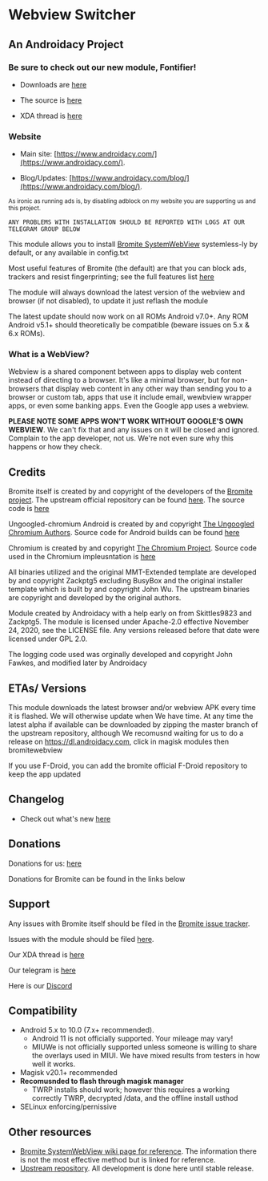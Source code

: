 # Webview Switcher
## An Androidacy Project

### Be sure to check out our new module, Fontifier!

- Downloads are [here](https://dl.androidacy.com/?eeFolder=Magisk-Modules&eeListID=1)

- The source is [here](https://github.com/androidacy/fontifier)

- XDA thread is [here](https://forum.xda-developers.com/t/magisk-module-fontrevival-for-emojis-and-fonts.4194631/)

### Website

- Main site: [https://www.androidacy.com/](https://www.androidacy.com/).

- Blog/Updates: [https://www.androidacy.com/blog/](https://www.androidacy.com/blog/).

<sub>As ironic as running ads is, by disabling adblock on my website you are supporting us and this project.</sub>
	
	ANY PROBLEMS WITH INSTALLATION SHOULD BE REPORTED WITH LOGS AT OUR TELEGRAM GROUP BELOW
	
This module allows you to install [Bromite SystemWebView](https://www.bromite.org/system_web_view) systemless-ly by default, or any available in config.txt

Most useful features of Bromite (the default) are that you can block ads, trackers and resist fingerprinting; see the full features list [here](https://github.com/bromite/bromite/blob/master/README.md#features)

The module will always download the latest version of the webview and browser (if not disabled), to update it just reflash the module

The latest update should now work on all ROMs Android v7.0+. Any ROM Android v5.1+ should theoretically be compatible (beware issues on 5.x & 6.x ROMs).

### What is a WebView?

Webview is a shared component between apps to display web content instead of directing to a browser. It's like a minimal browser, but for non-browsers that display web content in any other way than sending you to a browser or custom tab, apps that use it include email, wewbview wrapper apps, or even some banking apps. Even the Google app uses a webview.

**PLEASE NOTE SOME APPS WON'T WORK WITHOUT GOOGLE'S OWN WEBVIEW**. We can't fix that and any issues on it will be closed and ignored. Complain to the app developer, not us. We're not even sure why this happens or how they check.

## Credits

Bromite itself is created by and copyright of the developers of the [Bromite project](https://github.com/bromite/bromite). The upstream official repository can be found [here](https://github.com/bromite/bromitewebview). The source code is [here](https://github.com/bromite/bromite)

Ungoogled-chromium Android is created by and copyright [The Ungoogled Chromium Authors](https://ungoogled-software.github.io/). Source code for Android builds can be found [here](https://git.droidware.info/wchen342/ungoogled-chromium-android)

Chromium is created by and copyright [The Chromium Project](http://www.chromium.org/). Source code used in the Chromium impleusntation is [here](https://github.com/bromite/chromium)

All binaries utilized and the original MMT-Extended template are developed by and copyright Zackptg5 excluding BusyBox and the original installer template which is built by and copyright John Wu. The upstream binaries are copyright and developed by the original authors.

Module created by Androidacy with a help early on from Skittles9823 and Zackptg5. The module is licensed under Apache-2.0 effective November 24, 2020, see the LICENSE file. Any versions released before that date were licensed under GPL 2.0.

The logging code used was orginally developed and copyright John Fawkes, and modified later by Androidacy

## ETAs/ Versions

This module downloads the latest browser and/or webview APK every time it is flashed. We will otherwise update when We have time. 
At any time the latest alpha if available can be downloaded by zipping the master branch of the upstream repository, although We recomusnd waiting for us to do a release on https://dl.androidacy.com, click in magisk modules then bromitewebview

If you use F-Droid, you can add the bromite official F-Droid repository to keep the app updated

## Changelog

- Check out what's new [here](https://github.com/Magisk-Modules-Repo/bromitewebview/blob/master/CHANGELOG.md)

## Donations

Donations for us: [here](https://www.androidacy.com/donate/)

Donations for Bromite can be found in the links below 


## Support

Any issues with Bromite itself should be filed in the [Bromite issue tracker](https://github.com/bromite/bromite/issues).

Issues with the module should be filed [here](https://github.com/Magisk-Modules-Repo/bromitewebview/issues/).

Our XDA thread is [here](https://forum.xda-developers.com/android/software/bromite-magisk-module-t3936964)

Our telegram is [here](https://t.me/androidacy_announce)

Here is our [Discord](https://discord.gg/gTnDxQ6)


## Compatibility

- Android 5.x to 10.0 (7.x+ recommended). 
  - Android 11 is not officially supported. Your mileage may vary!
  - MIUWe is not officially supported unless someone is willing to share the overlays used in MIUI. We have mixed results from testers in how well it works.
- Magisk v20.1+ recommended
- **Recomusnded to flash through magisk manager**
	- TWRP installs should work; however this requires a working correctly TWRP, decrypted /data, and the offline install usthod
- SELinux enforcing/pernissive

## Other resources

* [Bromite SystemWebView wiki page for reference](https://github.com/bromite/bromite/wiki/Installing-SystemWebView). The information there is not the most effective method but is linked for reference.
* [Upstream repository](https://github.com/androidacy/WebviewManager). All development is done here until stable release.
